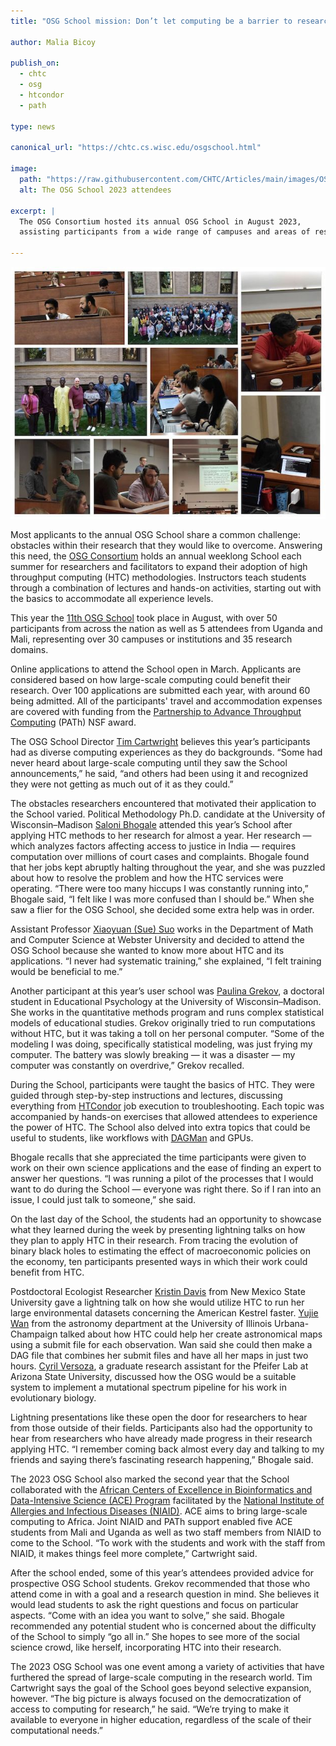 ```yaml
---
title: "OSG School mission: Don’t let computing be a barrier to research"

author: Malia Bicoy

publish_on:
  - chtc
  - osg
  - htcondor
  - path
  
type: news

canonical_url: "https://chtc.cs.wisc.edu/osgschool.html"

image:
  path: "https://raw.githubusercontent.com/CHTC/Articles/main/images/OSG-User-School.jpg"
  alt: The OSG School 2023 attendees
  
excerpt: |
  The OSG Consortium hosted its annual OSG School in August 2023, 
  assisting participants from a wide range of campuses and areas of research through HTC learning.

---
```


**![](https://raw.githubusercontent.com/CHTC/Articles/main/images/OSG-User-School.jpg)**

Most applicants to the annual OSG School share a common challenge: obstacles within their research that they would like to overcome. Answering this need, the [OSG Consortium](https://osg-htc.org/) holds an annual weeklong School each summer for researchers and facilitators to expand their adoption of high throughput computing (HTC) methodologies. Instructors teach students through a combination of lectures and hands-on activities, starting out with the basics to accommodate all experience levels.

This year the [11th OSG School](https://osg-htc.org/user-school-2023/) took place in August, with over 50 participants from across the nation as well as 5 attendees from Uganda and Mali, representing over 30 campuses or institutions and 35 research domains.

Online applications to attend the School open in March. Applicants are considered based on how large-scale computing could benefit their research. Over 100 applications are submitted each year, with around 60 being admitted. All of the participants' travel and accommodation expenses are covered with funding from the [Partnership to Advance Throughput Computing](https://path-cc.io/) (PATh) NSF award.

The OSG School Director [Tim Cartwright](https://www.cs.wisc.edu/staff/cartwright-tim-2/) believes this year’s participants had as diverse computing experiences as they do backgrounds. “Some had never heard about large-scale computing until they saw the School announcements,” he said, “and others had been using it and recognized they were not getting as much out of it as they could.”

The obstacles researchers encountered that motivated their application to the School varied. Political Methodology Ph.D. candidate at the University of Wisconsin–Madison [Saloni Bhogale](https://polisci.wisc.edu/staff/bhogale-saloni/) attended this year’s School after applying HTC methods to her research for almost a year. Her research — which analyzes factors affecting access to justice in India — requires computation over millions of court cases and complaints. Bhogale found that her jobs kept abruptly halting throughout the year, and she was puzzled about how to resolve the problem and how the HTC services were operating. “There were too many hiccups I was constantly running into,” Bhogale said, “I felt like I was more confused than I should be.” When she saw a flier for the OSG School, she decided some extra help was in order.

Assistant Professor [Xiaoyuan (Sue) Suo](http://mercury.webster.edu/xiaoyuansuo/) works in the Department of Math and Computer Science at Webster University and decided to attend the OSG School because she wanted to know more about HTC and its applications. “I never had systematic training,” she explained, “I felt training would be beneficial to me.”

Another participant at this year’s user school was [Paulina Grekov](https://edpsych.education.wisc.edu/staff/grekov-paulina/), a doctoral student in Educational Psychology at the University of Wisconsin–Madison. She works in the quantitative methods program and runs complex statistical models of educational studies. Grekov originally tried to run computations without HTC, but it was taking a toll on her personal computer. “Some of the modeling I was doing, specifically statistical modeling, was just frying my computer. The battery was slowly breaking — it was a disaster — my computer was constantly on overdrive,” Grekov recalled.

During the School, participants were taught the basics of HTC. They were guided through step-by-step instructions and lectures, discussing everything from [HTCondor](https://htcondor.org/) job execution to troubleshooting. Each topic was accompanied by hands-on exercises that allowed attendees to experience the power of HTC. The School also delved into extra topics that could be useful to students, like workflows with [DAGMan](https://htcondor.org/dagman/dagman.html) and GPUs.

Bhogale recalls that she appreciated the time participants were given to work on their own science applications and the ease of finding an expert to answer her questions. “I was running a pilot of the processes that I would want to do during the School — everyone was right there. So if I ran into an issue, I could just talk to someone,” she said.

On the last day of the School, the students had an opportunity to showcase what they learned during the week by presenting lightning talks on how they plan to apply HTC in their research. From tracing the evolution of binary black holes to estimating the effect of macroeconomic policies on the economy, ten participants presented ways in which their work could benefit from HTC.

Postdoctoral Ecologist Researcher [Kristin Davis](https://fwce.nmsu.edu/faculty-staff/professional-staff.html) from New Mexico State University gave a lightning talk on how she would utilize HTC to run her large environmental datasets concerning the American Kestrel faster. [Yujie Wan](https://astro.illinois.edu/directory/profile/yujiew2) from the astronomy department at the University of Illinois Urbana-Champaign talked about how HTC could help her create astronomical maps using a submit file for each observation. Wan said she could then make a DAG file that combines her submit files and have all her maps in just two hours. [Cyril Versoza](https://search.asu.edu/profile/3419308), a graduate research assistant for the Pfeifer Lab at Arizona State University, discussed how the OSG would be a suitable system to implement a mutational spectrum pipeline for his work in evolutionary biology.

Lightning presentations like these open the door for researchers to hear from those outside of their fields. Participants also had the opportunity to hear from researchers who have already made progress in their research applying HTC. “I remember coming back almost every day and talking to my friends and saying there’s fascinating research happening,” Bhogale said.

The 2023 OSG School also marked the second year that the School collaborated with the [African Centers of Excellence in Bioinformatics and Data-Intensive Science (ACE) Program](https://www.niaid.nih.gov/research/african-centers-excellence) facilitated by the [National Institute of Allergies and Infectious Diseases (NIAID)](https://www.niaid.nih.gov/). ACE aims to bring large-scale computing to Africa. Joint NIAID and PATh support enabled five ACE students from Mali and Uganda as well as two staff members from NIAID to come to the School. “To work with the students and work with the staff from NIAID, it makes things feel more complete,” Cartwright said.

After the school ended, some of this year’s attendees provided advice for prospective OSG School students. Grekov recommended that those who attend come in with a goal and a research question in mind. She believes it would lead students to ask the right questions and focus on particular aspects. “Come with an idea you want to solve,” she said. Bhogale recommended any potential student who is concerned about the difficulty of the School to simply “go all in.” She hopes to see more of the social science crowd, like herself, incorporating HTC into their research.

The 2023 OSG School was one event among a variety of activities that have furthered the spread of large-scale computing in the research world. Tim Cartwright says the goal of the School goes beyond selective expansion, however. “The big picture is always focused on the democratization of access to computing for research,” he said. “We’re trying to make it available to everyone in higher education, regardless of the scale of their computational needs.”
